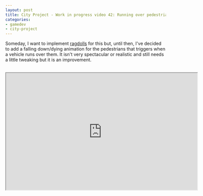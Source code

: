 ```yaml
---
layout: post
title: City Project - Work in progress video 42: Running over pedestrians
categories:
- gamedev
- city-project
---
```


Someday, I want to implement <a href="http://en.wikipedia.org/wiki/Ragdoll_physics">ragdolls</a> for this but, until then, I've decided to add a falling down/dying animation for the pedestrians that triggers when a vehicle runs over them. It isn't very spectacular or realistic and still needs a little tweaking but it is an improvement.<br /><br /><div style="text-align: center;"><iframe height="367" src="http://www.youtube.com/embed/ha4t69JTlZI?theme=dark" width="600"></iframe></div>